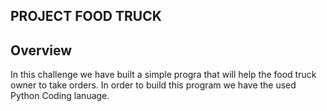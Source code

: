 ## PROJECT FOOD TRUCK 
## Overview      
In this challenge we have built a simple progra that will help the food truck owner to take orders. In order to build this program we have the used Python Coding lanuage. 


